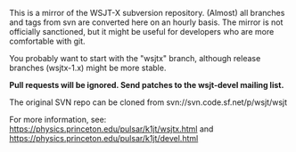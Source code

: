 This is a mirror of the WSJT-X subversion repository. (Almost) all branches and tags from svn are converted here on an hourly basis. The mirror is not officially sanctioned, but it might be useful for developers who are more comfortable with git.

You probably want to start with the "wsjtx" branch, although release branches (wsjtx-1.x) might be more stable.

**Pull requests will be ignored. Send patches to the wsjt-devel mailing list.**

The original SVN repo can be cloned from svn://svn.code.sf.net/p/wsjt/wsjt

For more information, see: https://physics.princeton.edu/pulsar/k1jt/wsjtx.html and https://physics.princeton.edu/pulsar/k1jt/devel.html
